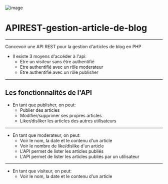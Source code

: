 ![image](https://user-images.githubusercontent.com/104210204/224580293-3913ec80-9ea0-48a0-9bcf-c054f468e539.png)


# APIREST-gestion-article-de-blog

---

Concevoir une API REST pour la gestion d'articles de blog en PHP

* Il existe 3 moyens d'accéder à l'api:
    * Etre un visiteur sans être authentifié
    * Etre authentifié avec un rôle moderateur
    * Etre authentifié avec un rôle publisher 

****
## Les fonctionnalités de l'API
* En tant que publisher, on peut:
    *  Publier des articles
    *  Modifier/supprimer ses propres articles
    * Liker/disliker les articles des autres utilisateurs

----
* En tant que moderateur, on peut:
    * Voir le nom, la date et le contenu d'un article
    * Voir le nombre de like/dislike d'un article
    * L'API permet de lister les articles publiés
    * L'API permet de lister les articles publiés par un utilisateur

----
* En tant que visiteur, on peut:
    * Voir le nom, la date et le contenu d'un article
